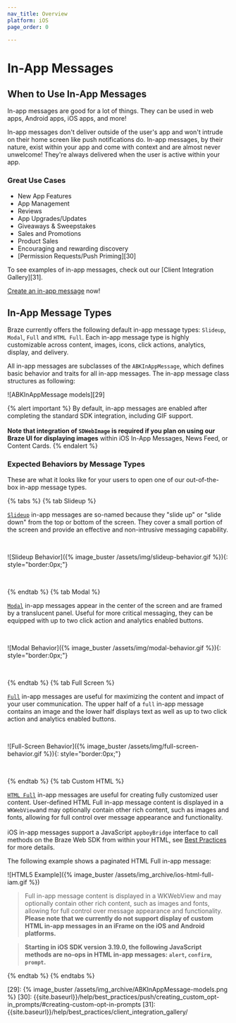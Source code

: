 ```yaml
---
nav_title: Overview
platform: iOS
page_order: 0

---
```


# In-App Messages

## When to Use In-App Messages

In-app messages are good for a lot of things. They can be used in web apps, Android apps, iOS apps, and more!

In-app messages don't deliver outside of the user's app and won't intrude on their home screen like push notifications do. In-app messages, by their nature, exist within your app and come with context and are almost never unwelcome! They're always delivered when the user is active within your app.

### Great Use Cases

- New App Features
- App Management
- Reviews
- App Upgrades/Updates
- Giveaways & Sweepstakes
- Sales and Promotions
- Product Sales
- Encouraging and rewarding discovery
- [Permission Requests/Push Priming][30]

To see examples of in-app messages, check out our [Client Integration Gallery][31].

[Create an in-app message]({{site.baseurl}}/user_guide/message_building_by_channel/in-app_messages/create/) now!

## In-App Message Types
Braze currently offers the following default in-app message types: `Slideup`, `Modal`, `Full` and `HTML Full`. Each in-app message type is highly customizable across content, images, icons, click actions, analytics, display, and delivery.

All in-app messages are subclasses of the `ABKInAppMessage`, which defines basic behavior and traits for all in-app messages. The in-app message class structures as following:

![ABKInAppMessage models][29]

{% alert important %}
By default, in-app messages are enabled after completing the standard SDK integration, including GIF support. 
<br><br>
__Note that integration of `SDWebImage` is required if you plan on using our Braze UI for displaying images__ within iOS In-App Messages, News Feed, or Content Cards.
{% endalert %}

### Expected Behaviors by Message Types

These are what it looks like for your users to open one of our out-of-the-box in-app message types.

{% tabs %}
  {% tab Slideup %}

  [`Slideup`](https://appboy.github.io/appboy-ios-sdk/docs/interface_a_b_k_in_app_message_slideup.html) in-app messages are so-named because they "slide up" or "slide down" from the top or bottom of the screen.  They cover a small portion of the screen and provide an effective and non-intrusive messaging capability.

  <br>

  ![Slideup Behavior]({% image_buster /assets/img/slideup-behavior.gif %}){: style="border:0px;"}

  <br>

{% endtab %}
{% tab Modal %}

[`Modal`](https://appboy.github.io/appboy-ios-sdk/docs/interface_a_b_k_in_app_message_modal.html) in-app messages appear in the center of the screen and are framed by a translucent panel. Useful for more critical messaging, they can be equipped with up to two click action and analytics enabled buttons.

 <br>

  ![Modal Behavior]({% image_buster /assets/img/modal-behavior.gif %}){: style="border:0px;"}

 <br>

{% endtab %}
{% tab Full Screen %}

[`Full`](https://appboy.github.io/appboy-ios-sdk/docs/interface_a_b_k_in_app_message_full.html) in-app messages are useful for maximizing the content and impact of your user communication.  The upper half of a `full` in-app message contains an image and the lower half displays text as well as up to two click action and analytics enabled buttons.

<br>

![Full-Screen Behavior]({% image_buster /assets/img/full-screen-behavior.gif %}){: style="border:0px;"}

<br>

{% endtab %}
{% tab Custom HTML %}

[`HTML Full`](https://appboy.github.io/appboy-ios-sdk/docs/interface_a_b_k_in_app_message_h_t_m_l_full.html) in-app messages are useful for creating fully customized user content. User-defined HTML Full in-app message content is displayed in a `WKWebView`and may optionally contain other rich content, such as images and fonts, allowing for full control over message appearance and functionality. <br><br>iOS in-app messages support a JavaScript `appboyBridge` interface to call methods on the Braze Web SDK from within your HTML, see <a href="https://www.braze.com/docs/help/best_practices/in-app_messages/previous_in-app_message_generations/">Best Practices</a> for more details.

The following example shows a paginated HTML Full in-app message:

![HTML5 Example]({% image_buster /assets/img_archive/ios-html-full-iam.gif %})

> Full in-app message content is displayed in a WKWebView and may optionally contain other rich content, such as images and fonts, allowing for full control over message appearance and functionality. **Please note that we currently do not support display of custom HTML in-app messages in an iFrame on the iOS and Android platforms.**

> **Starting in iOS SDK version 3.19.0, the following JavaScript methods are no-ops in HTML in-app messages: `alert`, `confirm`, `prompt`.**

{% endtab %}
{% endtabs %}


[29]: {% image_buster /assets/img_archive/ABKInAppMessage-models.png %}
[30]: {{site.baseurl}}/help/best_practices/push/creating_custom_opt-in_prompts/#creating-custom-opt-in-prompts
[31]: {{site.baseurl}}/help/best_practices/client_integration_gallery/
